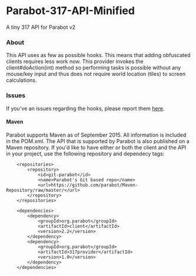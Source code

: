 Parabot-317-API-Minified
========================

A tiny 317 API for Parabot v2

### About

This API uses as few as possible hooks. This means that adding obfuscated clients requires less work now. This provider invokes the client#doAction(int) method so performing tasks is possible without any mouse/key input and thus does not require world location (tiles) to screen calculations.

### Issues
If you've an issues regarding the hooks, please report them [here](https://github.com/Parabot/Parabot-317-API-Minified/issues).

#### Maven
Parabot supports Maven as of September 2015. All information is included in the POM.xml.
The API that is supported by Parabot is also published on a Maven repository.
If you'd like to have either or both the client and the API in your project, use the following repository and dependecy tags:
```
    <repositories>
        <repository>
            <id>git-parabot</id>
            <name>Parabot's Git based repo</name>
            <url>https://github.com/parabot/Maven-Repository/raw/master/</url>
        </repository>
    </repositories>

    <dependencies>
        <dependency>
            <groupId>org.parabot</groupId>
            <artifactId>client</artifactId>
            <version>2.2</version>
        </dependency>
        <dependency>
            <groupId>org.parabot</groupId>
            <artifactId>317provider</artifactId>
            <version>1.0</version>
        </dependency>
    </dependencies>
```
